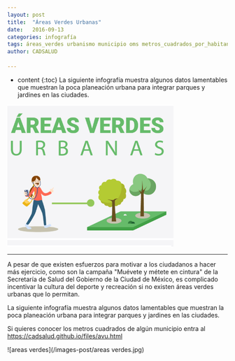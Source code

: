 ```yaml
---
layout: post
title:  "Áreas Verdes Urbanas"
date:   2016-09-13 
categories: infografía
tags: áreas_verdes urbanismo municipio oms metros_cuadrados_por_habitante parques jardines áreas_verdes_urbanas espacio_verde metros_cuadrados_área_verde
author: CADSALUD

---
```

* content
{:toc}
La siguiente infografía muestra algunos datos lamentables que muestran la poca planeación urbana para integrar parques y jardines en las ciudades.

<img src="/images-post/avu.png" width="380">

----



A pesar de que existen esfuerzos para motivar a los ciudadanos a hacer más ejercicio, como son la campaña "Muévete y métete en cintura" de la Secretaría de Salud del Gobierno de la Ciudad de México, es complicado incentivar la cultura del deporte y recreación si no existen áreas verdes urbanas que lo permitan.

La siguiente infografía muestra algunos datos lamentables que muestran la poca planeación urbana para integrar parques y jardines en las ciudades.

 

Si quieres conocer los metros cuadrados de algún municipio entra al <https://cadsalud.github.io/files/avu.html>


![areas verdes](/images-post/areas verdes.jpg)
